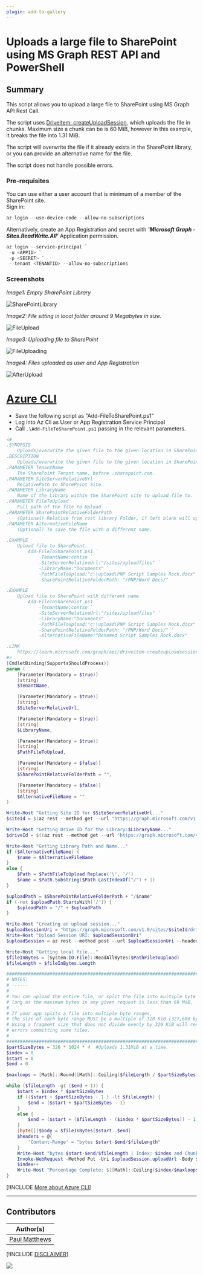 ```yaml
---
plugin: add-to-gallery
---
```


# Uploads a large file to SharePoint using MS Graph REST API and PowerShell 

## Summary

This script allows you to upload a large file to SharePoint using MS Graph API Rest Call.

The script uses [DriveItem: createUploadSession](https://learn.microsoft.com/graph/api/driveitem-createuploadsession), which uploads the file in chunks. Maximum size a chunk can be is 60 MiB, however in this example, it breaks the file into 1.31 MiB.

The script will overwrite the file if it already exists in the SharePoint library, or you can provide an alternative name for the file.

The script does not handle possible errors.

### Pre-requisites
You can use either a user account that is minimum of a member of the SharePoint site.  
Sign in:
```powershell
az login --use-device-code --allow-no-subscriptions
```

Alternatively, create an App Registration and secret with **_'Microsoft Graph - Sites.ReadWrite.All'_** Application permission. 
```powershell
az login --service-principal `
 -u <APPID> `
 -p <SECRET> `
 --tenant <TENANTID> --allow-no-subscriptions
```
### Screenshots
_Image1: Empty SharePoint Library_

![SharePointLibrary](assets/SharePointLibrary.png)

_Image2: File sitting in local folder around 9 Megabytes in size._

![FileUpload](assets/FileToUpload.png)

_Image3: Uploading file to SharePoint_

![FileUploading](assets/Uploading.png)

_Image4: Files uploaded as user and App Registration_

![AfterUpload](assets/AfterUpload.png)

# [Azure CLI](#tab/azure-cli)
- Save the following script as "Add-FileToSharePoint.ps1"
- Log into Az Cli as User or App Registration Service Principal
- Call `.\Add-FileToSharePoint.ps1` passing in the relevant parameters.

```powershell
<#
.SYNOPSIS
    Uploads/overwrite the given file to the given location in SharePoint.
.DESCRIPTION
    Uploads/overwrite the given file to the given location in SharePoint.
.PARAMETER TenantName
    The SharePoint Tenant name, before .sharepoint.com.
.PARAMETER SiteServerRelativeUrl
    RelativePath to SharePoint Site.
.PARAMETER LibraryName
    Name of the Library within the SharePoint site to upload file to.
.PARAMETER FileToUpload
    Full path of the file to Upload
.PARAMETER SharePointRelativeFolderPath
    (Optional) Relative from root library Folder, if left blank will upload to root of library.
.PARAMETER AlternativeFileName
    (Optional) To save the file with a different name.

.EXAMPLE 
    Upload file to SharePoint.
        Add-FileToSharePoint.ps1 `
            -TenantName:contso `
            -SiteServerRelativeUrl:"/sites/uploadfiles" `
            -LibraryName:"Documents" `
            -PathFileToUpload:"c:\upload\PNP Script Samples Rock.docx" `
            -SharePointRelativeFolderPath: "/PNP/Word Docs/" 

.EXAMPLE 
    Upload file to SharePoint with different name.
        Add-FileToSharePoint.ps1 `
            -TenantName:contso `
            -SiteServerRelativeUrl:"/sites/uploadfiles" `
            -LibraryName:"Documents" `
            -PathFileToUpload:"c:\upload\PNP Script Samples Rock.docx" `
            -SharePointRelativeFolderPath: "/PNP/Word Docs/" `
            -AlternativeFileName:"Renamed Script Samples Rock.docx"

.LINK
    https://learn.microsoft.com/graph/api/driveitem-createuploadsession
#>
[CmdletBinding(SupportsShouldProcess)]
param (
    [Parameter(Mandatory = $true)]
    [string]
    $TenantName,

    [Parameter(Mandatory = $true)]
    [string]
    $SiteServerRelativeUrl,

    [Parameter(Mandatory = $true)]
    [string]
    $LibraryName,

    [Parameter(Mandatory = $true)]
    [string]
    $PathFileToUpload,

    [Parameter(Mandatory = $false)]
    [string]
    $SharePointRelativeFolderPath = "",

    [Parameter(Mandatory = $false)]
    [string]
    $AlternativeFileName = ""
)

Write-Host "Getting Site ID for $SiteServerRelativeUrl..."
$siteId = $(az rest --method get --url "https://graph.microsoft.com/v1.0/sites/$TenantName.sharepoint.com:$($SiteServerRelativeUrl)?`$select=id" | ConvertFrom-Json).id

Write-Host "Getting Drive ID for the Library:$LibraryName..."
$driveId = $((az rest --method get --url "https://graph.microsoft.com/v1.0/sites/$SiteId/drives?`$select=id,name" | ConvertFrom-Json).value | Where-Object { $_.name -eq $LibraryName }).id

Write-Host "Getting Library Path and Name..."
if ($AlternativeFileName) {
    $name = $AlternativeFileName
}
else {
    $Path = $PathFileToUpload.Replace('\', '/')
    $name = $Path.Substring($Path.LastIndexOf("/") + 1)
}

$uploadPath = $SharePointRelativeFolderPath + "/$name"
if (-not $uploadPath.StartsWith('/')) {
    $uploadPath = "/" + $uploadPath
}

Write-Host "Creating an upload session..."
$uploadSessionUri = "https://graph.microsoft.com/v1.0/sites/$siteId/drives/$driveId/root:$($uploadPath):/createUploadSession"
Write-Host "Upload Session URI: $uploadSessionUri"
$uploadSession = az rest --method post --url $uploadSessionUri --headers Content-Type=application/json | ConvertFrom-Json

Write-Host "Getting local file..."
$fileInBytes = [System.IO.File]::ReadAllBytes($PathFileToUpload)
$fileLength = $fileInBytes.Length

##################################################################################
# NOTES:              
# ------                                                           
#
# You can upload the entire file, or split the file into multiple byte ranges, as 
# long as the maximum bytes in any given request is less than 60 MiB.
#
# If your app splits a file into multiple byte ranges, 
# the size of each byte range MUST be a multiple of 320 KiB (327,680 bytes). 
# Using a fragment size that does not divide evenly by 320 KiB will result in 
# errors committing some files.
#
##################################################################################
$partSizeBytes = 320 * 1024 * 4  #Uploads 1.31MiB at a time.
$index = 0
$start = 0
$end = 0

$maxloops = [Math]::Round([Math]::Ceiling($fileLength / $partSizeBytes))

while ($fileLength -gt ($end + 1)) {
    $start = $index * $partSizeBytes
    if (($start + $partSizeBytes - 1 ) -lt $fileLength) {
        $end = ($start + $partSizeBytes - 1)
    }
    else {
        $end = ($start + ($fileLength - ($index * $partSizeBytes)) - 1)
    }
    [byte[]]$body = $fileInBytes[$start..$end]
    $headers = @{    
        'Content-Range' = "bytes $start-$end/$fileLength"
    }
    Write-Host "bytes $start-$end/$fileLength | Index: $index and ChunkSize: $partSizeBytes"
    Invoke-WebRequest -Method Put -Uri $uploadSession.uploadUrl -Body $body -Headers $headers -SkipHeaderValidation | Out-Null
    $index++
    Write-Host "Percentage Complete: $([Math]::Ceiling($index/$maxloops*100)) %"
}
```
[!INCLUDE [More about Azure CLI](../../docfx/includes/MORE-AZURECLI.md)]
***

## Contributors

| Author(s)                                       |
| ----------------------------------------------- |
| [Paul Matthews](https://github.com/pmatthews05) |

[!INCLUDE [DISCLAIMER](../../docfx/includes/DISCLAIMER.md)]

<img src="https://m365-visitor-stats.azurewebsites.net/script-samples/scripts/graph-upload-file-to-sharepoint" aria-hidden="true" />
